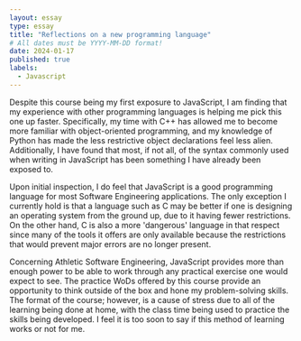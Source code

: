 ```yaml
---
layout: essay
type: essay
title: "Reflections on a new programming language"
# All dates must be YYYY-MM-DD format!
date: 2024-01-17
published: true
labels:
  - Javascript
---
```


Despite this course being my first exposure to JavaScript, I am finding that my experience with other programming languages is helping me pick this one up faster. Specifically, my time with C++ has allowed me to become more familiar with object-oriented programming, and my knowledge of Python has made the less restrictive object declarations feel less alien. Additionally, I have found that most, if not all, of the syntax commonly used when writing in JavaScript has been something I have already been exposed to.

Upon initial inspection, I do feel that JavaScript is a good programming language for most Software Engineering applications. The only exception I currently hold is that a language such as C may be better if one is designing an operating system from the ground up, due to it having fewer restrictions. On the other hand, C is also a more 'dangerous' language in that respect since many of the tools it offers are only available because the restrictions that would prevent major errors are no longer present.

Concerning Athletic Software Engineering, JavaScript provides more than enough power to be able to work through any practical exercise one would expect to see. The practice WoDs offered by this course provide an opportunity to think outside of the box and hone my problem-solving skills. The format of the course; however, is a cause of stress due to all of the learning being done at home, with the class time being used to practice the skills being developed. I feel it is too soon to say if this method of learning works or not for me.
